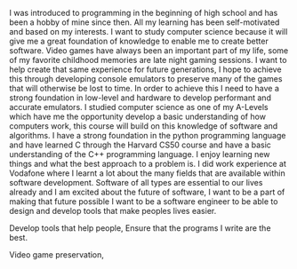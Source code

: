 I was introduced to programming in the beginning of high school and has been a hobby of mine since then. All my learning has been self-motivated and based on my interests. 
I want to study computer science because it will give me a great foundation of knowledge to enable me to create better software. Video games have always been an important part of my life, some of my favorite childhood memories are late night gaming sessions. I want to help create that same experience for future generations, I hope to achieve this through developing console emulators to preserve many of the games that will otherwise be lost to time. In order to achieve this I need to have a strong foundation in low-level and hardware to develop performant and accurate emulators.
I studied computer science as one of my A-Levels which have me the opportunity develop a basic understanding of how computers work, this course will build on this knowledge of software and algorithms.
I have a strong foundation in the python programming language and have learned C through the Harvard CS50 course and have a basic understanding of the C++ programming language. I enjoy learning new things and what the best approach to a problem is.
I did work experience at Vodafone where I learnt a lot about the many fields that are available within software development.
Software of all types are essential to our lives already and I am excited about the future of software, I want to be a part of making that future possible 
I want to be a software engineer to be able to design and develop tools that make peoples lives easier. 



Develop tools that help people, Ensure that the programs I write are the best.

Video game preservation, 